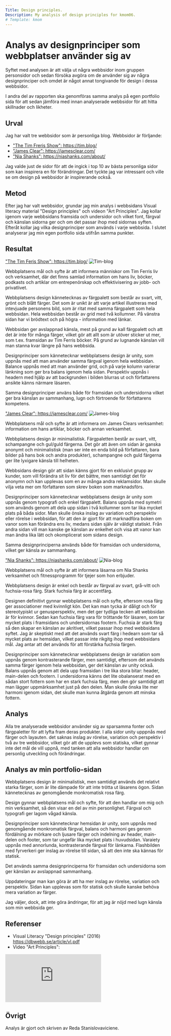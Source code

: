 ```yaml
---
Title: Design principles.
Description: My analysis of design principles for kmom06.
# Template: kmom
---
```


Analys av designprinciper som webbplatser använder sig av
=======================

Syftet med analysen är att välja ut några webbsidor inom gruppen personsidor och sedan försöka avgöra om de använder sig av några designprinciper och omdet är något annat tongivande för design i dessa webbsidor.


I andra del av rapporten ska genomföras samma analys på egen portfolio sida för att sedan jämföra med innan analyserade webbsidor för att hitta skillnader och likheter.


Urval
-----------------------

Jag har valt tre webbsidor som är personliga blog. Webbsidor är förljande:
* <a href="https://tim.blog/">"The Tim Freris Show": https://tim.blog/</a>
* <a href="https://jamesclear.com/">"James Clear": https://jamesclear.com/</a>
* <a href="https://niashanks.com/about/">"Nia Shanks": https://niashanks.com/about/</a>


Jag valde just de sidor för att de ingick i top 10 av bästa personliga sidor som kan inspirera en för förändringar. Det tyckte jag var intressant och ville se om design på webbsidor är inspirerande också.

Metod
-----------------------

Efter jag har valt webbsidor, grundar jag min analys i webbsidans Visual literacy material "Design principles" och videon "Art Principles".
Jag kollar igenom varje webbsidans framsida och undersidor och vilket font, färgval och känslan sidorna ger och om det passar ihop med sidornas syften. 
Efteråt kollar jag vilka designprinciper som används i varje webbsida.
I slutet analyserar jag min egen portfolio sida utifrån samma punkter.


Resultat
-----------------------
<a href="https://tim.blog/">"The Tim Feris Show": https://tim.blog/</a>
<img src="../assets/img/tim.png" class="design" alt="Tim-blog">

Webbplatsens mål och syfte är att informera människor om Tim Ferris liv och verksamhet, där det finns samlad information om hans liv, böcker, podkasts och artiklar om entrepenörskap och effektivisering av jobb- och privatlivet.


Webbplatsens design kännetecknas av färgpalett som består av svart, vitt, grönt och blått färger. Det som är unikt är att varje artikel illustreras med intevjuade personens bild, som är ritat med samma färgpalett som hela webbsidan. Hela webbsidan består av grid med två kollumner. På vänstra sidan har vi brödtext och på högra - information med länkar.


Webbsidan ger avslappnad känsla, mest på grund av kall färgpalett och att det är inte för många färger, vilket gör att allt som är utöver sticker ut mer, som t.ex. framsidan av Tim Ferris böcker. På grund av lugnande känslan vill man stanna kvar längre på hans webbsida.


Designprinciper som kännetecknar webbplatsens design är unity, som uppnås med att man använder samma färgval igenom hela webbsidan. Balance uppnås med att man använder grid, och på varje kolumn varierar länkning som ger bra balans igenom hela sidan. Perspektiv uppnås i headern med hjälp av att backgrunden i bilden blurras ut och författarens ansikte känns närmare läsaren.


Samma designprinciper använs både för framsidan och undersidorna vilket ger bra känslan av sammanhang, lugn och förtroende för författarens kompetens.


<a href="https://jamesclear.com/">"James Clear": https://jamesclear.com/</a>
<img src="../assets/img/james.png" class="design" alt="James-blog">


Webbplatsens mål och syfte är att informera om James Clears verksamhet: information om hans artiklar, böcker och annan verksamhet.


Webbplatsens design är minimalistisk. Färgpaletten består av svart, vitt, schampangne och gul/guld färgerna. Det gör att även om sidan är ganska anonymt och minimalistisk (man ser inte en enda bild på författaren, bara bilder på hans bok och andra produkter), schampangne och guld färgerna ger lite lyxigare känsla till helheten.


Webbsidans design gör att sidan känns gjort för en exklusivt grupp av kunder, som vill förändra sit liv för det bättre, men samtidigt det för anonymn och kan upplevas som en av många andra reklamsidor. Man skulle vilja veta mer om författaren som skrev boken som marknadsförs.


Designprinciper som kännetecknar webbplatsens design är unity som uppnås genom typografi och enkel färgpalett. Balans uppnås med symetri som används genom att dela upp sidan i två kollumner som tar lika mycket plats på båda sidor. Man skulle önska inslag av variation och perspektiv eller rörelse i webbsidan, för att den är gjort för att marknadföra boken om vanor som kan förändra ens liv, medans sidan själv är väldigt statiskt. Från andra sidan vill man kanske ge känslan av enkelhet och visa att vanor kan man ändra lika lätt och okomplicerat som sidans design.


Samma designprinciperna används både för framsidan och undersidorna, vilket ger  känsla av sammanhang.


<a href="https://niashanks.com/about/">"Nia Shanks": https://niashanks.com/about/</a>
<img src="../assets/img/nia.png" class="design" alt="Nia-blog">


Webbplatsens mål och syfte är att informera läsarna om Nia Shanks verksamhet och fitnessprogramm för tjejer som hon erbjuder.


Webbplatsens design är enkel och består av färgval av svart, grå-vitt och fuchsia-rosa färg. Stark fuchsia färg är accentfärg.


Designen definitivt gynnar webbplatsens mål och syfte, eftersom rosa färg ger associationer med kvinnligt kön. Det kan man tycka är dåligt och för stereotypiskt ur genusperspektiv, men det ger tydliga tecken att webbsidan är för kvinnor. Sedan kan fuchsia färg vara för tröttande för läsaren, som tar mycket plats i framsidans och undersidornas footern. Fuchsia är stark färg så den skapar en känslan av akritivet, vilket passar ihop med webbsidans syftet. Jag är skeptiskt med att det används svart färg i hedearn som tar så mycket plats av hemsidan, vilket passar inte rikgitg ihop med webbsidans mål. Jag antar att det används för att förstärka fuchsia färgen.


Designprinciper som kännetecknar webbplatsens design är variation som uppnås genom kontrasterande färger, men samtidigt, eftersom det används samma färger igenom hela webbsidan, ger det känslan av unity också. Balans uppnås genom att dela upp framsidan i tre lika stora bitar: header, main-delen och footern. I undersidorna känns det lite obalanserat med en sådan stort fottern som har en stark fuchsia färg, men den gör samtidigt att man lägger uppmärksamhet just på den delen. Man skulle önska lite mer harmoni igenom sidan, det skulle man kunna åtgärda genom att minska fottern.


Analys
-----------------------

Alla tre analyserade webbsidor använder sig av sparsamma fonter och färgpaletter för att lyfta fram deras produkter. I alla sidor unity upppnås med färger och layauten. det saknas inslag av rörelse, variation och perspektiv i två av tre webbsidor, vilket gör att de upplevs som statiska, vilket gynnar inte det mål de vill uppnå, med tanken att alla webbsidor handlar om personlig utveckling och förändringar.


Analys av min portfolio-sidan
-----------------------

Webbplatsens design är minimalistisk, men samtidigt används det relativt starka färger, som är lite dämpade för att inte trötta ut läsarens ögon. Sidan kännetecknas av genomgående monkromatisk rosa färg.


Design gynnar webbplatsens mål och syfte, för att den handlar om mig och min verksamhet, så den visar en del av min personlighet. Färgval och typografi ger lagom vågad känsla.


Designprinciper som kännetecknar hemsidan är unity, som uppnås med genomgående monkromatisk färgval, balans och harmoni ges genom fördälning av mörkare och ljusare färger och indelning av header, main-delen och footer, som tar ungefär lika mycket plats i huvudsidan. Varaiety uppnås med annorlunda, kontrasterande färgval för länkarna. Flashbilden med fyrverkeri ger inslag av rörelse till sidan, så att den inte ska kännas för statisk. 


Det används samma designprinciperna för framsidan och undersidorna som ger känslan av avslappnad sammanhang.


Uppdateringar man kan göra är att ha mer inslag av rörelse, variation och perspektiv. Sidan kan upplevas som för statisk och skulle kanske behöva mera variation av färger.


Jag väljer, dock, att inte göra ändringar, för att jag är nöjd med lugn känsla som min webbsida ger.


Referenser
-----------------------

* Visual Literacy "Design principles" (2016) https://dbwebb.se/article/vl.pdf
* Video "Art Principles":
<div class="embed-container">
    <iframe title="Art Principles" src="https://www.youtube.com/embed/eapeL2fwdc8" frameborder="0" allowfullscreen></iframe>
</div> 

Övrigt
-----------------------

Analys är gjort och skriven av Reda Stanislovaviciene.
